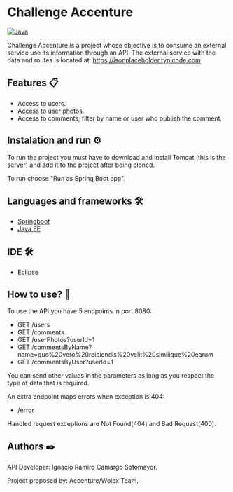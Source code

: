 # Challenge Accenture
[![Java](https://blog.nebrass.fr/wp-content/uploads/java-logo-1.png)](https://nodesource.com/products/nsolid) 

Challenge Accenture is a project whose objective is to consume an external service use its information through an API. 
The external service with the data and routes is located at: https://jsonplaceholder.typicode.com

## Features 📋
- Access to users.
- Access to user photos.
- Access to comments, filter by name or user who publish the comment.

## Instalation and run ⚙️
To run the project you must have to download and install Tomcat (this is the server) and 
add it to the project after being cloned.

To run choose "Run as Spring Boot app".

## Languages and frameworks  🛠️

- [Springboot](https://spring.io/projects/spring-boot)
- [Java EE](https://docs.oracle.com/en/java/)

## IDE  🛠️
- [Eclipse](https://www.eclipse.org/)

## How to use? 🔧

To use the API you have 5 endpoints in port 8080:
- GET /users
- GET /comments
- GET /userPhotos?userId=1
- GET /commentsByName?name=quo%20vero%20reiciendis%20velit%20similique%20earum
- GET /commentsByUser?userId=1

You can send other values in the parameters as long as you respect the type of data that is required.

An extra endpoint maps errors when exception is 404:
- /error

Handled request exceptions are Not Found(404) and Bad Request(400).

## Authors ✒️
API Developer: Ignacio Ramiro Camargo Sotomayor.

Project proposed by: Accenture/Wolox Team.


